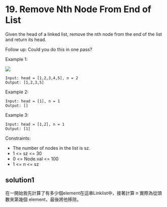 # 19. Remove Nth Node From End of List
Given the head of a linked list, remove the nth node from the end of the list and return its head.

Follow up: Could you do this in one pass?

 

Example 1:

![](https://i.imgur.com/yoDi7KH.png)

```
Input: head = [1,2,3,4,5], n = 2
Output: [1,2,3,5]
```
Example 2:
```
Input: head = [1], n = 1
Output: []
```
Example 3:
```
Input: head = [1,2], n = 1
Output: [1]
```


Constraints:

* The number of nodes in the list is sz.
* 1 <= sz <= 30
* 0 <= Node.val <= 100
* 1 <= n <= sz

## solution1
在一開始我先計算了有多少個element在這串Linklist中，接著計算 n 實際為從頭數來第幾個 element，最後將他移除。